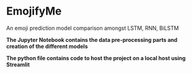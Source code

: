 # EmojifyMe
An emoji prediction model comparison amongst LSTM, RNN, BiLSTM

__The Jupyter Notebook contains the data pre-processing parts and creation of the different models__

__The python file contains code to host the project on a local host using Streamlit__
